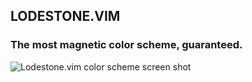 ## LODESTONE.VIM
### The most magnetic color scheme, guaranteed.

![Lodestone.vim color scheme screen shot](http://f.cl.ly/items/452C3Z0r3F1Z3p3B1j0S/Voila_Capture.png)

